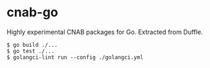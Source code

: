 # cnab-go

Highly experimental CNAB packages for Go. Extracted from Duffle.

```
$ go build ./...
$ go test ./...
$ golangci-lint run --config ./golangci.yml
```
